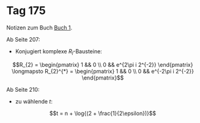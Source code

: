 # Tag 175

Notizen zum Buch [Buch 1](../Buch1.md).

Ab Seite 207:
* Konjugiert komplexe $R_{l}$-Bausteine:
```math
R_{2} =
\begin{pmatrix}
1 && 0 \\
0 && e^{2\pi i 2^{-2}}
\end{pmatrix}
\longmapsto
R_{2}^{*} =
\begin{pmatrix}
1 && 0 \\
0 && e^{-2\pi i 2^{-2}}
\end{pmatrix}
```

Ab Seite 210:
* zu wählende $t$:
```math
t = n + \log{(2 + \frac{1}{2\epsilon})}
```

